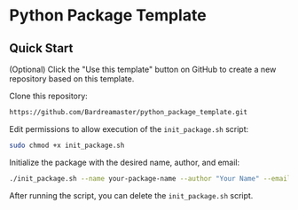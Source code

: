 # Python Package Template

## Quick Start

(Optional) Click the "Use this template" button on GitHub to create a new repository based on this template.

Clone this repository:

```bash
https://github.com/Bardreamaster/python_package_template.git
```

Edit permissions to allow execution of the `init_package.sh` script:

```bash
sudo chmod +x init_package.sh
```

Initialize the package with the desired name, author, and email:

```bash
./init_package.sh --name your-package-name --author "Your Name" --email "your.email@example.com"
```

After running the script, you can delete the `init_package.sh` script.

